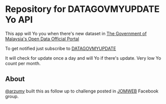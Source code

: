 # Repository for DATAGOVMYUPDATE Yo API

This app will Yo you when there's new dataset in [The Government of
Malaysia's Open Data Official Portal](http://data.gov.my/dataset.php)

To get notified just subscribe to
[DATAGOVMYUPDATE](http://www.justyo.co/DATAGOVMYUPDATE/)

It will check for update once a day and will Yo if there's update. Very
low Yo count per month.

## About

[@arzumy](https://twitter.com/arzumy) built this as follow up to
challenge posted in
[JOMWEB](https://www.facebook.com/groups/jomweb/689655631106109/?comment_id=691661410905531&notif_t=like)
Facebook group.
